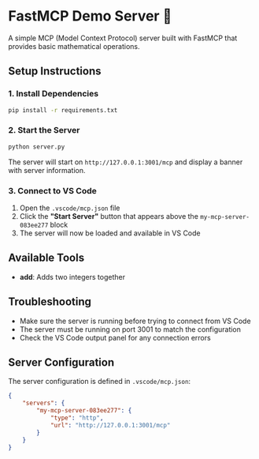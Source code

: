 # FastMCP Demo Server 🚀

A simple MCP (Model Context Protocol) server built with FastMCP that provides basic mathematical operations.

## Setup Instructions

### 1. Install Dependencies
```bash
pip install -r requirements.txt
```

### 2. Start the Server
```bash
python server.py
```

The server will start on `http://127.0.0.1:3001/mcp` and display a banner with server information.

### 3. Connect to VS Code
1. Open the `.vscode/mcp.json` file
2. Click the **"Start Server"** button that appears above the `my-mcp-server-083ee277` block
3. The server will now be loaded and available in VS Code

## Available Tools

- **add**: Adds two integers together

## Troubleshooting

- Make sure the server is running before trying to connect from VS Code
- The server must be running on port 3001 to match the configuration
- Check the VS Code output panel for any connection errors

## Server Configuration

The server configuration is defined in `.vscode/mcp.json`:
```json
{
    "servers": {
        "my-mcp-server-083ee277": {
            "type": "http",
            "url": "http://127.0.0.1:3001/mcp"
        }
    }
}
```